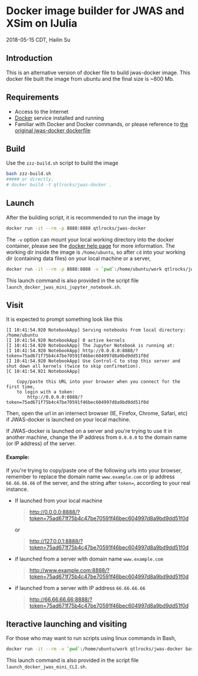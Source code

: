 # Docker image builder for JWAS and XSim on IJulia

2018-05-15 CDT, Hailin Su

## Introduction

This is an alternative version of docker file to build jwas-docker image. This docker file built the image from ubuntu and the final size is ~800 Mb.

## Requirements
- Access to the Internet
- [Docker](https://www.docker.com/get-docker) service installed and running
- Familiar with Docker and Docker commands, or please reference to [the original jwas-docker dockerfile](https://github.com/reworkhow/JWAS-Docker)

## Build
Use the `zzz-build.sh` script to build the image

```bash
bash zzz-build.sh
##### or directly,
# docker build -t qtlrocks/jwas-docker .
```

## Launch
After the building script, it is recommended to run the image by

```bash
docker run -it --rm -p 8888:8888 qtlrocks/jwas-docker
```

The `-v` option can mount your local working directory into the docker container, please see the [docker help page](https://docs.docker.com/engine/reference/commandline/run/#mount-volume--v---read-only) for more information. The working dir inside the image is `/home/ubuntu`, so after `cd` into your working dir (containing data files) on your local machine or a server,

```bash
docker run -it --rm -p 8888:8888 -v `pwd`:/home/ubuntu/work qtlrocks/jwas-docker
```

This launch command is also provided in the script file `launch_docker_jwas_mini_jupyter_notebook.sh`.

## Visit
It is expected to prompt something look like this

```[I 10:41:54.774 NotebookApp] Writing notebook server cookie secret to /home/ubuntu/.local/share/jupyter/runtime/notebook_cookie_secret
[I 10:41:54.920 NotebookApp] Serving notebooks from local directory: /home/ubuntu
[I 10:41:54.920 NotebookApp] 0 active kernels
[I 10:41:54.920 NotebookApp] The Jupyter Notebook is running at:
[I 10:41:54.920 NotebookApp] http://0.0.0.0:8888/?token=75ad671f75b4c47be70591f46bec604997d8a9bd9dd51f0d
[I 10:41:54.920 NotebookApp] Use Control-C to stop this server and shut down all kernels (twice to skip confirmation).
[C 10:41:54.921 NotebookApp] 
    
    Copy/paste this URL into your browser when you connect for the first time,
    to login with a token:
        http://0.0.0.0:8888/?token=75ad671f75b4c47be70591f46bec604997d8a9bd9dd51f0d
```

Then, open the url in an internect browser (IE, Firefox, Chrome, Safari, etc) if JWAS-docker is launched on your local machine.

If JWAS-docker is launched on a server and you're trying to use it in another machine, change the IP address from `0.0.0.0` to the domain name (or IP address) of the server.

#### Example:

If you're trying to copy/paste one of the following urls into your browser, remember to replace the domain name `www.example.com` or ip address `66.66.66.66` of the server, and the string after `token=`, according to your real instance.

- If launched from your local machine
  >http://0.0.0.0:8888/?token=75ad671f75b4c47be70591f46bec604997d8a9bd9dd51f0d

  or

  >http://127.0.0.1:8888/?token=75ad671f75b4c47be70591f46bec604997d8a9bd9dd51f0d

- if launched from a server with domain name `www.example.com`
    >http://www.example.com:8888/?token=75ad671f75b4c47be70591f46bec604997d8a9bd9dd51f0d

- if launched from a server with IP address `66.66.66.66`
    >http://66.66.66.66:8888/?token=75ad671f75b4c47be70591f46bec604997d8a9bd9dd51f0d

## Iteractive launching and visiting
For those who may want to run scripts using linux commands in Bash,
```bash
docker run -it --rm -v `pwd`:/home/ubuntu/work qtlrocks/jwas-docker bash
```

This launch command is also provided in the script file `launch_docker_jwas_mini_CLI.sh`.
